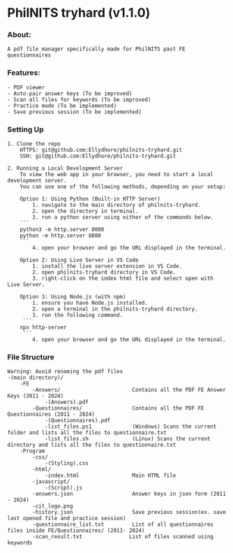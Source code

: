 # PhilNITS tryhard (v1.1.0)

### About:
    A pdf file manager specifically made for PhilNITS past FE questionnaires

### Features:
    - PDF viewer
    - Auto-pair answer keys (To be improved)
    - Scan all files for keywords (To be improved)
    - Practice mode (To be implemented)
    - Save previous session (To be implemented)

### Setting Up
    1. Clone the repo
        HTTPS: git@github.com:Ellydhore/philnits-tryhard.git
        SSH: git@github.com:Ellydhore/philnits-tryhard.git

    2. Running a Local Development Server
        To view the web app in your browser, you need to start a local development server. 
        You can use one of the following methods, depending on your setup:

        Option 1: Using Python (Built-in HTTP Server)
            1. navigate to the main directory of philnits-tryhard.
            2. open the directory in terminal.
            3. run a python server using either of the commands below.
        ```
        python3 -m http.server 8080
        python -m http.server 8080
        ```
            4. open your browser and go the URL displayed in the terminal.

        Option 2: Using Live Server in VS Code
            1. install the live server extension in VS Code.
            2. open philnits-tryhard directory in VS Code.
            3. right-click on the index html file and select open with Live Server.

        Option 3: Using Node.js (with npm)
            1. ensure you have Node.js installed.
            2. open a terminal in the philnits-tryhard directory.
            3. run the following command.
         ```
        npx http-server
         ```   
            4. open your browser and go the URL displayed in the terminal.

### File Structure
    Warning: Avoid renaming the pdf files
    -(main directory)/
        -FE
            -Answers/                       Contains all the PDF FE Answer Keys (2011 - 2024)
                -(Answers).pdf
            -Questionnaires/                Contains all the PDF FE Questionnaires (2011 - 2024)
                -(Questionnaires).pdf
                -list_files.ps1             (Windows) Scans the current folder and lists all the files to questionnaire.txt
                -list_files.sh              (Linux) Scans the current directory and lists all the files to questionnaire.txt
        -Program                            
            -css/
                -(Styling).css
            -html/
                -index.html                 Main HTML file
            -javascript/
                -(Script).js
            -answers.json                   Answer keys in json form (2011 - 2024)
            -cit_logo.png                   
            -history.json                   Save previous session(ex. save last opened file and practice session) 
            -questionnaire_list.txt         List of all questionnaires files inside FE/Questionnaires/ (2011- 2024) 
            -scan_result.txt               List of files scanned using keywords
